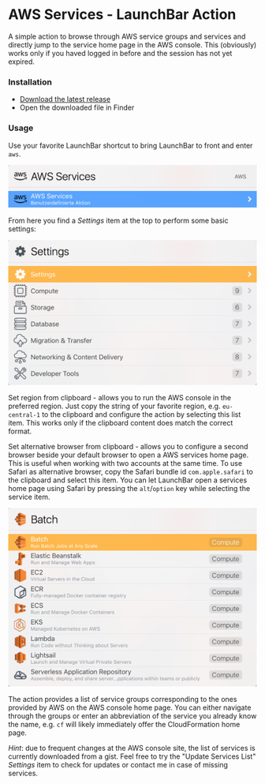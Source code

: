 # AWS Services - LaunchBar Action

A simple action to browse through AWS service groups and services and directly jump to the service home page in the AWS console. This (obviously) works only if you haved logged in before and the session has not yet expired.

### Installation

- [Download the latest release](https://github.com/thorstenhuhn/launchbar-AwsServices/releases)
- Open the downloaded file in Finder

### Usage

Use your favorite LaunchBar shortcut to bring LaunchBar to front and enter `aws`.

![AWS Services LaunchBar Action](screenshot-01.png)

From here you find a _Settings_ item at the top to perform some basic settings:

![Action settings](screenshot-02.png)

Set region from clipboard - allows you to run the AWS console in the preferred region. Just copy the string of your favorite region, e.g. `eu-central-1` to the clipboard and configure the action by selecting this list item. This works only if the clipboard content does match the correct format.

Set alternative browser from clipboard - allows you to configure a second browser beside your default browser to open a AWS services home page. This is useful when working with two accounts at the same time. To use Safari as alternative browser, copy the Safari bundle id `com.apple.safari` to the clipboard and select this item. You can let LaunchBar open a services home page using Safari by pressing the `alt`/`option` key while selecting the service item.

![Compute group](screenshot-03.png)

The action provides a list of service groups corresponding to the ones provided by AWS on the AWS console home page. You can either navigate through the groups or enter an abbreviation of the service you already know the name, e.g. `cf` will likely immediately offer the CloudFormation home page.

*Hint*: due to frequent changes at the AWS console site, the list of services is currently downloaded from a gist. Feel free to try the "Update Services List" _Settings_ item to check for updates or contact me in case of missing services.


